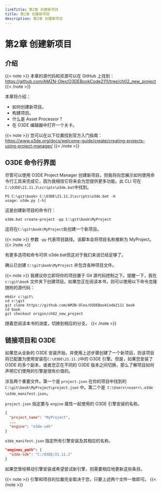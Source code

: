 ```yaml
---
linkTitle: 第2章 创建新项目
title: 第2章 创建新项目
description: 第2章 创建新项目
---
```

# 第2章 创建新项目
## 介绍
{{< note >}}
本章的源代码和资源可以在 GitHub 上找到：
https://github.com/AMZN-Olex/O3DEBookCode2111/tree/ch02_new_project
{{< /note >}}

本章将介绍：
* 如何创建新项目。
* 构建项目。
* 什么是 Asset Processor？
* 在 O3DE 编辑器中打开一个关卡。

{{< note >}}
您可以在以下位置找到官方入门指南：
https://www.o3de.org/docs/welcome-guide/create/creating-projects-using-project-manager/
{{< /note >}}

## O3DE 命令行界面
尽管可以使用 O3DE Project Manager 创建新项目，但我将向您展示如何使用命令行工具来完成它，因为我相信它将来会为您提供更多功能。此 CLI 可在`C:\O3DE\21.11.2\scripts\o3de.bat`中找到。
```shell
PS C:\git\book> C:\O3DE\21.11.2\scripts\o3de.bat -h
usage: o3de.py [-h]
```

这是创建新项目的命令行：
```shell
o3de.bat create-project -pp C:\git\book\MyProject
```
这将在`C:\git\book\MyProject`处创建一个新项目。

{{< note >}}
参数 `-pp` 代表项目路径。该脚本会将项目名称推断为 MyProject。
{{< /note >}}

有更多选项和命令可供 o3de.bat但这对于我们来说已经足够了。

确认已创建 `C:\git\book\MyProject` 并包含各种项目文件。

{{< note >}}
我建议你立即将你的项目置于 Git 源代码控制之下。提醒一下，我在 `c:\git\book` 文件夹下创建项目。如果您正在阅读本书，则可以使用以下命令克隆随附的源代码：
```shell
mkdir c:\git\
cd c:\git
git clone https://github.com/AMZN-Olex/O3DEBookCode2111 book
cd book
git checkout origin/ch02_new_project
```
随着您阅读本书的进度，切换到相应的分支。
{{< /note >}}

## 链接项目和 O3DE
如果您从全新的 O3DE 安装开始，并使用上述步骤创建了一个新项目，则该项目将已配置为使用安装在`C:\O3DE\21.11.2`中的 O3DE 引擎。但是，如果您安装了 O3DE 的多个副本，或者您正在不同的 O3DE 版本之间切换，那么了解项目如何声明它们使用的引擎是很有价值的。

涉及两个重要文件。第一个是 `project.json` 在你的项目中找到的 `C:\git\book\MyProject\project.json` 中。第二个是` C:\Users\<user>\.o3de
\o3de_manifest.json`。

`project.json` 指定要与 `engine` 属性一起使用的 O3DE 引擎安装的名称。
```json
{
  "project_name": "MyProject",
  ...
  "engine": "o3de-sdk"
}
```

`o3de_manifest.json` 指定所有引擎安装及其相应的名称。
```json
"engines_path": {
  "o3de-sdk": "C:/O3DE/21.11.2"
}
```

如果您曾经移动引擎安装或希望尝试新引擎，则需要相应地更新这些条目。

{{< note >}}
引擎和项目的位置完全取决于您，只要上述两个文件一致即可。
{{< /note >}}









